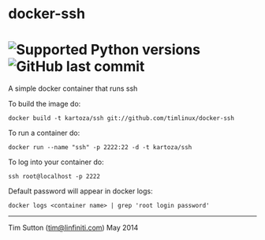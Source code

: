 # docker-ssh
![Supported Python versions](https://img.shields.io/badge/python-3.9-green.svg?style=for-the-badge&logo=appveyor) ![GitHub last commit](https://img.shields.io/github/last-commit/santiagz/docker-ssh?style=for-the-badge)
==========

A simple docker container that runs ssh

To build the image do:

```
docker build -t kartoza/ssh git://github.com/timlinux/docker-ssh
```

To run a container do:

```
docker run --name "ssh" -p 2222:22 -d -t kartoza/ssh
```

To log into your container do:

```
ssh root@localhost -p 2222
```

Default password will appear in docker logs:

```
docker logs <container name> | grep 'root login password'
```

-----------

Tim Sutton (tim@linfiniti.com)
May 2014
